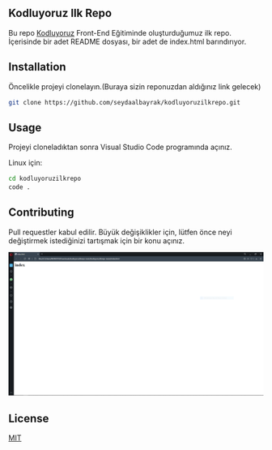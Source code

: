 

## Kodluyoruz Ilk Repo
Bu repo  [Kodluyoruz](https://www.kodluyoruz.org) Front-End Eğitiminde oluşturduğumuz ilk repo. İçerisinde bir adet README dosyası, bir adet de index.html barındırıyor.

## Installation
Öncelikle projeyi clonelayın.(Buraya sizin reponuzdan aldığınız link gelecek)

```sh
git clone https://github.com/seydaalbayrak/kodluyoruzilkrepo.git
```

## Usage
Projeyi cloneladıktan sonra Visual Studio Code programında açınız.

Linux için:

```sh
cd kodluyoruzilkrepo
code .
```
## Contributing

Pull requestler kabul edilir. Büyük değişiklikler için, lütfen önce neyi değiştirmek istediğinizi tartışmak için bir konu açınız.

![](index.PNG)

## License

[MIT](https://choosealicense.com/licenses/mit/)

